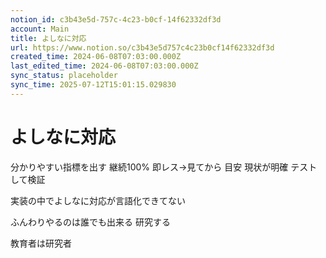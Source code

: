 ```yaml
---
notion_id: c3b43e5d-757c-4c23-b0cf-14f62332df3d
account: Main
title: よしなに対応
url: https://www.notion.so/c3b43e5d757c4c23b0cf14f62332df3d
created_time: 2024-06-08T07:03:00.000Z
last_edited_time: 2024-06-08T07:03:00.000Z
sync_status: placeholder
sync_time: 2025-07-12T15:01:15.029830
---
```

# よしなに対応


分かりやすい指標を出す
継続100%
即レス→見てから
目安
現状が明確
テストして検証

実装の中でよしなに対応が言語化できてない

ふんわりやるのは誰でも出来る
研究する

教育者は研究者

